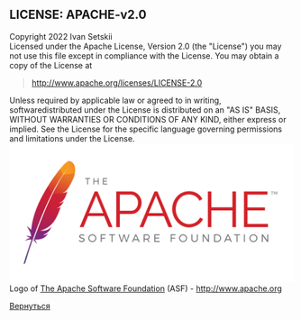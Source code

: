
## LICENSE: APACHE-v2.0


Copyright 2022 Ivan Setskii     
Licensed under the Apache License, Version 2.0 (the "License") you may not use this file except in compliance with the License. You may obtain a copy of the License at

> http://www.apache.org/licenses/LICENSE-2.0

Unless required by applicable law or agreed to in writing, softwaredistributed under the License is distributed on an "AS IS" BASIS, WITHOUT WARRANTIES OR CONDITIONS OF ANY KIND, either express or implied. See the License for the specific language governing permissions and limitations under the License.
![Логотип](drop/Apache_Software_Foundation_Logo_(2016).png "Логотип Apache")
Logo of [The Apache Software Foundation](https://en.wikipedia.org/wiki/The_Apache_Software_Foundation) (ASF) - http://www.apache.org

[Вернуться](readme.md)
